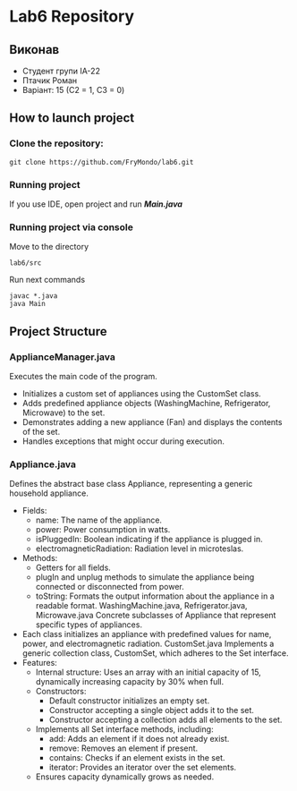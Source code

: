 # Lab6 Repository
## Виконав
- Студент групи ІА-22
- Птачик Роман
- Варіант: 15 (С2 = 1, C3 = 0)
## How to launch project
### Clone the repository:
```
git clone https://github.com/FryMondo/lab6.git
```
### Running project
If you use IDE, open project and run ***Main.java***
### Running project via console
Move to the directory
```
lab6/src
```
Run next commands
```
javac *.java
java Main
```
## Project Structure
### ApplianceManager.java
Executes the main code of the program.
- Initializes a custom set of appliances using the CustomSet class.
- Adds predefined appliance objects (WashingMachine, Refrigerator, Microwave) to the set.
- Demonstrates adding a new appliance (Fan) and displays the contents of the set.
- Handles exceptions that might occur during execution.
### Appliance.java
Defines the abstract base class Appliance, representing a generic household appliance.
- Fields:
  - name: The name of the appliance.
  - power: Power consumption in watts.
  - isPluggedIn: Boolean indicating if the appliance is plugged in.
  - electromagneticRadiation: Radiation level in microteslas.
- Methods:
  - Getters for all fields.
  - plugIn and unplug methods to simulate the appliance being connected or disconnected from power.
  - toString: Formats the output information about the appliance in a readable format.
WashingMachine.java, Refrigerator.java, Microwave.java
Concrete subclasses of Appliance that represent specific types of appliances.
- Each class initializes an appliance with predefined values for name, power, and electromagnetic radiation.
CustomSet.java
Implements a generic collection class, CustomSet, which adheres to the Set interface.
- Features:
  - Internal structure: Uses an array with an initial capacity of 15, dynamically increasing capacity by 30% when full.
  - Constructors:
    - Default constructor initializes an empty set.
    - Constructor accepting a single object adds it to the set.
    - Constructor accepting a collection adds all elements to the set.
  - Implements all Set interface methods, including:
    - add: Adds an element if it does not already exist.
    - remove: Removes an element if present.
    - contains: Checks if an element exists in the set.
    - iterator: Provides an iterator over the set elements.
  - Ensures capacity dynamically grows as needed.
